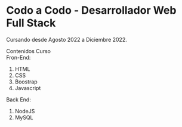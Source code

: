 # Codo a Codo - Desarrollador Web Full Stack

Cursando desde Agosto 2022 a Diciembre 2022.

Contenidos Curso  
Fron-End:  
1. HTML
2. CSS
3. Boostrap
4. Javascript

Back End:
1. NodeJS  
2. MySQL
